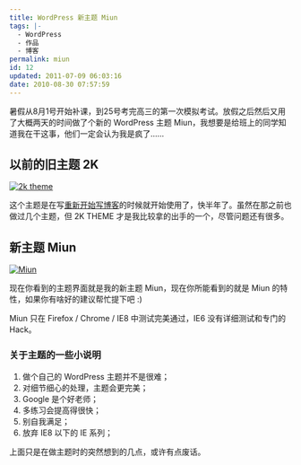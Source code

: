 ```yaml
---
title: WordPress 新主题 Miun
tags: |-
  - WordPress
  - 作品
  - 博客
permalink: miun
id: 12
updated: 2011-07-09 06:03:16
date: 2010-08-30 07:57:59
---
```


暑假从8月1号开始补课，到25号考完高三的第一次模拟考试。放假之后然后又用了大概两天的时间做了个新的 WordPress 主题 Miun，我想要是给班上的同学知道我在干这事，他们一定会认为我是疯了……

<!--more-->

## 以前的旧主题 2K

[![](/images/2010/08/2k_theme_small.png "2k theme")](/images/2010/08/2k_theme.png)

这个主题是在写[重新开始写博客](https://lukesign.com/blogging/)的时候就开始使用了，快半年了。虽然在那之前也做过几个主题，但 2K THEME 才是我比较拿的出手的一个，尽管问题还有很多。

## 新主题 Miun

[![](/images/2010/08/Miun_small.png "Miun")](/images/2010/08/Miun.png)

现在你看到的主题界面就是我的新主题 Miun，现在你所能看到的就是 Miun 的特性，如果你有啥好的建议帮忙提下吧 :)

Miun 只在 Firefox / Chrome / IE8 中测试完美通过，IE6 没有详细测试和专门的 Hack。

### 关于主题的一些小说明

1. 做个自己的 WordPress 主题并不是很难；
2. 对细节细心的处理，主题会更完美；
3. Google 是个好老师；
4. 多练习会提高得很快；
5. 别自我满足；
6. 放弃 IE8 以下的 IE 系列；

上面只是在做主题时的突然想到的几点，或许有点废话。
